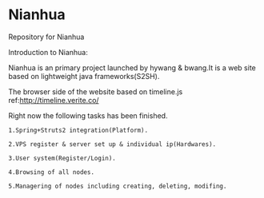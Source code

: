 Nianhua
=======

Repository for Nianhua


Introduction to Nianhua:

Nianhua is an primary project launched by hywang & bwang.It is a web site based on lightweight java frameworks(S2SH).

The browser side of the website based on timeline.js ref:http://timeline.verite.co/


Right now the following tasks has been finished.

    1.Spring+Struts2 integration(Platform).

    2.VPS register & server set up & individual ip(Hardwares).

    3.User system(Register/Login).

    4.Browsing of all nodes.

    5.Managering of nodes including creating, deleting, modifing.
